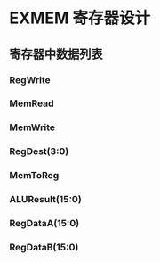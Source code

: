 # EXMEM 寄存器设计

## 寄存器中数据列表

### RegWrite

### MemRead

### MemWrite

### RegDest(3:0)

### MemToReg

### ALUResult(15:0)

### RegDataA(15:0)

### RegDataB(15:0)